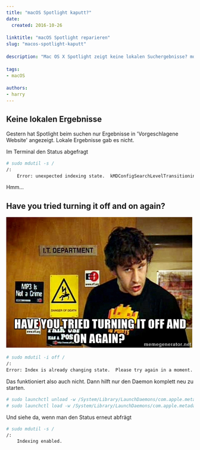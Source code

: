 ```yaml
---
title: "macOS Spotlight kaputt?"
date:
  created: 2016-10-26

linktitle: "macOS Spotlight reparieren"
slug: "macos-spotlight-kaputt"

description: "Mac OS X Spotlight zeigt keine lokalen Suchergebnisse? mdutil gibt nur Fehlermeldungen aus? Hier die Lösung."

tags:
- macOS

authors:
- harry
---
```

## Keine lokalen Ergebnisse

Gestern hat Spotlight beim suchen nur Ergebnisse in 'Vorgeschlagene Website' angezeigt. Lokale Ergebnisse gab es nicht.

Im Terminal den Status abgefragt

```sh
# sudo mdutil -s /
/:
    Error: unexpected indexing state.  kMDConfigSearchLevelTransitioning
```

Hmm...

<!-- more -->

## Have you tried turning it off and on again?

![Image Description](../images/20161026-Have-you-tried-turning-it-off-and-on-again.png)

```sh
# sudo mdutil -i off /
/:
Error: Index is already changing state.  Please try again in a moment.
```

Das funktioniert also auch nicht. Dann hilft nur den Daemon komplett neu zu starten.

```sh
# sudo launchctl unload -w /System/Library/LaunchDaemons/com.apple.metadata.mds.plist
# sudo launchctl load -w /System/Library/LaunchDaemons/com.apple.metadata.mds.plist
```

Und siehe da, wenn man den Status erneut abfrägt

```sh
# sudo mdutil -s /
/:
    Indexing enabled.
```
